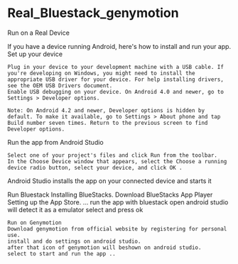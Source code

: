 # Real_Bluestack_genymotion
Run on a Real Device

If you have a device running Android, here's how to install and run your app.
Set up your device

    Plug in your device to your development machine with a USB cable. If you're developing on Windows, you might need to install the appropriate USB driver for your device. For help installing drivers, see the OEM USB Drivers document.
    Enable USB debugging on your device. On Android 4.0 and newer, go to Settings > Developer options.

    Note: On Android 4.2 and newer, Developer options is hidden by default. To make it available, go to Settings > About phone and tap Build number seven times. Return to the previous screen to find Developer options.

Run the app from Android Studio

    Select one of your project's files and click Run from the toolbar.
    In the Choose Device window that appears, select the Choose a running device radio button, select your device, and click OK .

Android Studio installs the app on your connected device and starts it


Run Bluestack
    Installing BlueStacks. Download BlueStacks App Player
    Setting up the App Store. ...
    run the app with bluestack open
    android studio will detect it as a emulator
    select and press ok
    
    
    Run on Genymotion
    Download genymotion from official website by registering for personal use.
    install and do settings on android studio.
    after that icon of genymotion will beshown on android studio.
    select to start and run the app .. 
    
    
